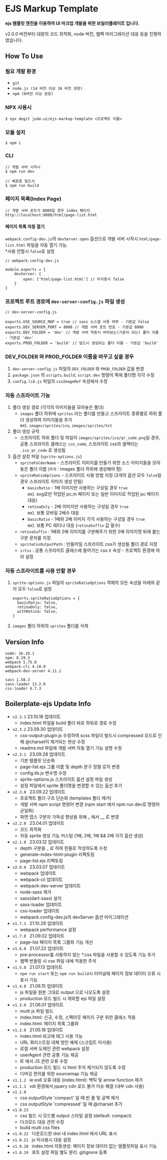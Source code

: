 # EJS Markup Template
**ejs 템플릿 엔진을 이용하여 UI 마크업 개발을 위한 보일러플레이트 입니다.**

v2.0.0 버전부터 대량의 코드 최적화, node 버전, 웹팩 마이그레이션 대응 등을 진행하였습니다.

## How To Use

### 필요 개발 환경
- `git`
- `node.js (14 버전 이상 16 버전 권장)`
- `npm (6버전 이상 권장)`

### NPX 사용시
```
$ npx degit jude-ui/ejs-markup-template <프로젝트 이름>
```

### 모듈 설치
```
$ npm i
```
### CLI
```
// 개발 서버 시작시
$ npm run dev

// 배포용 빌드시
$ npm run build
```

### 페이지 목록(Index Page)

```
// 개발 서버 포트가 8080일 경우 index 페이지
http://localhost:8080/html/page-list.html
```

#### 페이지 목록 자동 열기
`webpack.config-dev.js`의 `devServer.open` 옵션으로 개발 서버 시작시 `html/page-list.html` 파일을 자동 열기 가능.<br>
*사용 안할시 `false`로 설정

```
// webpack.config-dev.js

module.exports = {
    devServer: {
        open: ['html/page-list.html'] // 미사용시 false
    }
}
```

### 프로젝트 루트 경로에 `dev-server-config.js` 파일 생성
```
// dev-server-config.js

exports.USE_SOURCE_MAP = true // sass 소스맵 사용 여부 - 기본값 false
exports.DEV_SERVER_PORT = 8080 // 개발 서버 포트 번호 - 기본값 8080
exports.DEV_FOLDER = 'dev' // 개발 서버 작동시 바라보는(기준이 되는) 폴더 이름 - 기본값 'dev'
exports.PROD_FOLDER = 'build' // 빌드시 생성되는 폴더 이름 - 기본값 'build'
```

### DEV_FOLDER 와 PROD_FOLDER 이름을 바꾸고 싶을 경우
1. `dev-server-config.js` 파일의 `DEV_FOLDER` 와 `PROD_FOLDER` 값을 변경
2. `package.json` 의 `scripts.build`, `script.dev` 명령어 쪽에 폴더명 각각 수정
3. `config.lib.js` 파일의 `cssImageRef` 속성에서 수정

### 자동 스프라이트 기능
1. 폴더 생성 경로 (각각의 이미지들을 모아놓은 폴더)
    - `images` 폴더 하위에 `sprites` 라는 폴더를 만들고 스프라이트 종류별로 하위 폴더 생성하여 이미지들을 추가<br>ex). `images/sprites/ico`, `images/sprites/txt`
2. 폴더 생성 규칙
    - 스프라이트 하위 폴더 및 파일이 `images/sprites/ico/qr_code.png`일 경우, 공통 스프라이트 클래스는 `ico_comm`, 스프라이트 css의 셀렉터는 `.ico_qr_code` 로 생성됨
3. 옵션 설정 파일 (`sprite-options.js`)
    - `spriteFolderName` - 스프라이트 이미지를 만들기 위한 소스 이미지들을 모아놓은 폴더 이름 (`주의` : images 폴더 하위에 생성해야 함)
    - `spriteRatioOptions` - 스프라이트 사용 방법 지정 (3개의 옵션 모두 `false`일 경우 스프라이트 이미지 생성 안됨)
        - `basicRatio` - 1배 이미지만 사용하는 구성일 경우 `true`<br>ex). svg로만 작업된 pc,m 페이지 또는 일반 이미지로 작업된 pc 페이지 대응)
        - `retinaOnly` - 2배 이미지만 사용하는 구성일 경우 `true`<br>ex). 보통 모바일 2배수 대응
        - `basicRatio` - 1배와 2배 이미지 각각 사용하는 구성일 경우 `true`<br>ex). 보통 PC 레티나 대응 (`retinaSuffix` 값 필수)
    - `retinaSuffix` :  1배와 2배 이미지를 구분해주기 위한 2배 이미지명 뒤에 붙는 구분 문자를 지정
    - `spriteCssOutputPath` : 만들어질 스프라이트 css가 생성될 폴더 경로 지정
    - `irCss` : 공통 스프라이트 클래스에 들어가는 css ir 속성 - 프로젝트 환경에 따라 설정

### 자동 스프라이트를 사용 안할 경우
1. `sprite-options.js` 파일의 `spriteRatioOptions` 객체의 모든 속성을 아래와 같이 모두 `false`로 설정

    ```
    exports.spriteRatioOptions = {
      basicRatio: false,
      retinaOnly: false,
      withRetina: false,
    }
    ```
2. `images` 폴더 하위의 `sprites` 폴더를 삭제

## Version Info
```
node: 16.19.1
npm: 8.19.3
webpack 5.75.0
webpack-cli 4.10.0
webpack-dev-server 4.11.1

sass 1.58.3
sass-loader 13.2.0
css-loader 6.7.3
```

## Boilerplate-ejs Update Info
- `v2.3.3` 23.10.18 업데이트
    - index.html 파일을 build 폴더 바로 하위로 경로 수정
- `v2.3.2` 23.09.30 업데이트
    - css-output-plugin.js 수정하여 scss 파일이 빌드시 compressed 모드로 인해 @charset이 제거되는 현상 수정
    - readme.md 파일에 개발 서버 자동 열기 기능 설명 수정
- `v2.3.1 ` 23.09.28 업데이트
    - 기본 템플릿 단순화
    - page-list.ejs 그룹 이름 및 depth 문구 정렬 로직 변경
    - config.lib.js 변수명 수정
    - sprite-options.js 스프라이트 옵션 설정 파일 생성
    - 설정 파일에서 sprite 폴더명을 변경할 수 있는 옵션 추가
- `v2.3.0 ` 23.09.22 업데이트
    - 프로젝트 폴더 구조 단순화 (templates 폴더 제거)
    - 개발 서버 npm script 명령어 변경 (npm start 에서 npm run dev로 명령어 균일화)
    - 화면 뎁스 구분자 가독성 향상을 위해 _ 에서 __ 로 변경
- `v2.2.0 ` 23.04.01 업데이트
    - 코드 최적화
    - 자동 sprite 생성 기능 커스텀 (1배, 2배, 1배 && 2배 각각 옵션 생성)
- `v2.1.0 ` 23.03.12 업데이트
    - depth 구분을 _ 로 하여 한줄로 작성하도록 수정
    - generate-index-html-plugin 리팩토링
    - page-list.ejs 리팩토링
- `v2.0.0 ` 23.03.07 업데이트
    - webpack 업데이트
    - webpack-cli 업데이트
    - webpack-dev-server 업데이트
    - node-sass 제거
    - sass(dart-sass) 설치
    - sass-loader 업데이트
    - css-loader 업데이트
    - webpack.config-dev.js의 devServer 옵션 마이그레이션
- `v1.7.1 ` 21.10.28 업데이트
    - webpack performance 설정
- `v1.7.0 ` 21.09.02 업데이트
    - page-list 페이지 목록 그룹화 기능 개선
- `v1.6.0 ` 21.07.22 업데이트
    - pre-processor를 사용하지 않는 *.css 파일을 사용할 수 있도록 기능 추가
    - 웹팩 번들링 시 css 파일 내에 적용한 주석
- `v1.5.0 ` 21.07.13 업데이트
    - `npm run start` 또는 `npm run build`시 터미널에 페이지 정보 데이터 오류 시 표시 기능
- `v1.4.0 ` 21.06.15 업데이트
    - js 파일을 원본 그대로 output 으로 나오도록 설정
    - production 모드 빌드 시 제외할 ejs 파일 설정
- `v1.3.0 ` 21.06.01 업데이트
    - multi js 파일 빌드
    - index.html: 신규, 수정, 스펙아웃 페이지 구분 위한 클래스 적용
    - index.html: 페이지 목록 그룹화
- `v1.2.0 ` 21.05.18 업데이트
    - index.html 비고에 태그 사용 가능
    - URL 쿼리스트링 대체 방안 예제 (스크립트 미사용)
    - 로컬 서버 도메인 관련 webpack 설정
    - userAgent 관련 공통 기능 제공
    - IE 에서 JS 관련 오류 수정
    - production 모드 빌드 시 html 주석 제거되지 않도록 수정
    - 디버깅 편의를 위한 sourcemap 기능 제공
- `v1.1.2 ` ie es6 오류 대응 (index.html): 백틱 및 arrow function 제거
- `v1.1.1 ` vdi 환경에서 jquery cdn 로드 불가 이슈 해결 (내부 cdn 사용)
- `v1.1.0 `
    - css outputStyle 'compact' 일 때 빈 줄 및 공백 제거
    - css outputStyle 'compressed' 일 때 @charset 추가
- `v1.0.23 `
    - css 빌드 시 모드별 output 스타일 설정 (default: compact)
    - 다크모드 대응 관련 수정
    - build multi css files
- `v1.0.22 ` 다운로드한 dist 내 index.html 에서 URL 표시
- `v1.0.21 ` js 미사용시 대응 설정
- `v1.0.20 ` index.html 자동생성: 페이지 정보 데이터 없는 템플릿파일 표시 기능
- `v1.0.19 ` 포트 설정 파일 별도 분리 .gitignore 등록